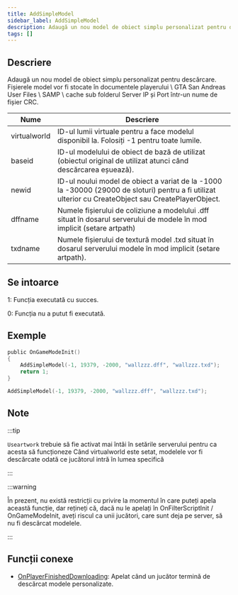 ```yaml
---
title: AddSimpleModel
sidebar_label: AddSimpleModel
description: Adaugă un nou model de obiect simplu personalizat pentru descărcare.
tags: []
---
```


<VersionWarn version='SA-MP 0.3.DL R1' />

## Descriere

Adaugă un nou model de obiect simplu personalizat pentru descărcare. Fișierele model vor fi stocate în documentele playerului \ GTA San Andreas User Files \ SAMP \ cache sub folderul Server IP și Port într-un nume de fișier CRC.

| Nume         | Descriere                                                                                                                                            |
| ------------ | ---------------------------------------------------------------------------------------------------------------------------------------------------- |
| virtualworld | ID-ul lumii virtuale pentru a face modelul disponibil la. Folosiți -1 pentru toate lumile.                                                           |
| baseid       | ID-ul modelului de obiect de bază de utilizat (obiectul original de utilizat atunci când descărcarea eșuează).                                       |
| newid        | ID-ul noului model de obiect a variat de la -1000 la -30000 (29000 de sloturi) pentru a fi utilizat ulterior cu CreateObject sau CreatePlayerObject. |
| dffname      | Numele fișierului de coliziune a modelului .dff situat în dosarul serverului de modele în mod implicit (setare artpath)                              |
| txdname      | Numele fișierului de textură model .txd situat în dosarul serverului modele în mod implicit (setare artpath).                                        |

## Se intoarce

1: Funcția executată cu succes.

0: Funcția nu a putut fi executată.

## Exemple

```c
public OnGameModeInit()
{
    AddSimpleModel(-1, 19379, -2000, "wallzzz.dff", "wallzzz.txd");
    return 1;
}
```

```c
AddSimpleModel(-1, 19379, -2000, "wallzzz.dff", "wallzzz.txd");
```

## Note

:::tip

`Useartwork` trebuie să fie activat mai întâi în setările serverului pentru ca acesta să funcționeze Când virtualworld este setat, modelele vor fi descărcate odată ce jucătorul intră în lumea specifică

:::

:::warning

În prezent, nu există restricții cu privire la momentul în care puteți apela această funcție, dar rețineți că, dacă nu le apelați în OnFilterScriptInit / OnGameModeInit, aveți riscul ca unii jucători, care sunt deja pe server, să nu fi descărcat modelele.

:::

## Funcții conexe

- [OnPlayerFinishedDownloading](../callbacks/OnPlayerFinishedDownloading.md): Apelat când un jucător termină de descărcat modele personalizate.
